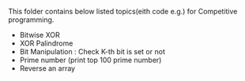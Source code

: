 This folder contains below listed topics(eith code e.g.) for Competitive programming.
- Bitwise XOR
- XOR Palindrome 
- Bit Manipulation : Check K-th bit is set or not 
- Prime number (print top 100 prime number)
- Reverse an array
